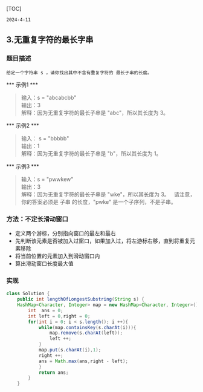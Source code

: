 [TOC]
```
2024-4-11
```
## 3.无重复字符的最长字串
### 题目描述
```
给定一个字符串 s ，请你找出其中不含有重复字符的 最长子串的长度。
```
*** 示例1 ***
> 输入：s = "abcabcbb"      
> 输出：3     
> 解释：因为无重复字符的最长子串是 "abc"，所以其长度为 3。            

*** 示例2 ***
> 输入： s = "bbbbb"           
> 输出：1        
> 解释：因为无重复字符的最长子串是 "b"，所以其长度为 1。              

*** 示例3 ***
> 输入：s = "pwwkew"       
> 输出：3         
> 解释：因为无重复字符的最长子串是 "wke"，所以其长度为 3。
     请注意，你的答案必须是 子串 的长度，"pwke" 是一个子序列，不是子串。    

### 方法：不定长滑动窗口
+ 定义两个游标，分别指向窗口的最左和最右
+ 先判断该元素是否被加入过窗口，如果加入过，将左游标右移，直到将重复元素移除
+ 将当前位置的元素加入到滑动窗口内
+ 算出滑动窗口长度最大值
### 实现

```java
class Solution {
    public int lengthOfLongestSubstring(String s) {
    HashMap<Character, Integer> map = new HashMap<Character, Integer>();
        int  ans = 0;
        int left = 0,right = 0;
        for(int i = 0; i < s.length(); i ++){
            while(map.containsKey(s.charAt(i))){
                map.remove(s.charAt(left));
                left ++;
            }
            map.put(s.charAt(i),1);
            right ++;
            ans = Math.max(ans,right - left);
            }
            return ans;
        }
    }

```